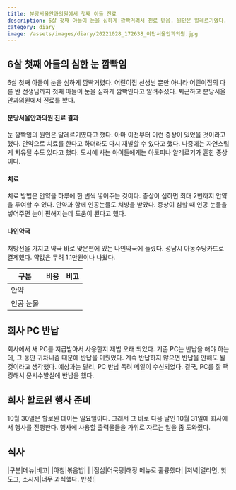```yaml
---
title: 분당서울안과의원에서 첫째 아들 진료
description: 6살 첫째 아들이 눈을 심하게 깜빡거려서 진료 받음. 원인은 알레르기였다.
category: diary
image: /assets/images/diary/20221028_172638_야탑서울안과의원.jpg
---
```


6살 첫째 아들의 심한 눈 깜빡임
---
6살 첫째 아들이 눈을 심하게 깜빡거렸다. 
어린이집 선생님 뿐만 아니라 어린이집의 다른 반 선생님까지 
첫째 아들이 눈을 심하게 깜빡인다고 알려주셨다. 
퇴근하고 분당서울안과의원에서 진료를 봤다. 


#### 분당서울안과의원 진료 결과
눈 깜빡임의 원인은 알레르기였다고 했다. 
아마 이전부터 이런 증상이 있었을 것이라고 했다. 
안약으로 치료를 한다고 하더라도 다시 재발할 수 있다고 했다. 
나중에는 자연스럽게 치유될 수도 있다고 했다. 
도시에 사는 아이들에게는 아토피나 알레르기가 흔한 증상이다. 


#### 치료
치료 방법은 안약을 하루에 한 번씩 넣어주는 것이다. 
증상이 심하면 최대 2번까지 안약을 투여할 수 있다. 
안약과 함께 인공눈물도 처방을 받았다. 
증상이 심할 때 인공 눈물을 넣어주면 눈이 편해지는데 도움이 된다고 했다. 


#### 나인약국
처방전을 가지고 약국 바로 맞은편에 있는 나인약국에 들렸다. 
성남시 아동수당카드로 결제했다. 
약값은 무려 1.1만원이나 나왔다. 

|구분|비용|비고|
|---|---|---|
|안약|   |   |
|인공 눈물|   |   |


회사 PC 반납
---
회사에서 새 PC를 지급받아서 사용한지 제법 오래 되었다. 
기존 PC는 반납을 해야 하는데, 그 동안 귀차니즘 때문에 반납을 미뤘었다. 
계속 반납하지 않으면 반납을 안해도 될 것이라고 생각했다. 
예상과는 달리, PC 반납 독려 메일이 수신되었다. 
결국, PC를 잘 팩킹해서 문서수발실에 반납을 했다. 


회사 할로윈 행사 준비
---
10월 30일은 할로윈 데이는 일요일이다. 
그래서 그 바로 다음 날인 10월 31일에 회사에서 행사를 진행한다. 
행사에 사용할 출력물들을 가위로 자르는 일을 좀 도와줬다. 


식사
---

|구분|메뉴|비고|
|아침|볶음밥|   |
|점심|어묵탕|해장 메뉴로 훌륭했다|
|저녁|열라면, 핫도그, 소시지|너무 과식했다. 반성!|
